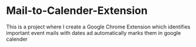 # Mail-to-Calender-Extension
This is a project where I create a Google Chrome Extension which identifies important event mails with dates ad automatically marks them in google calender
